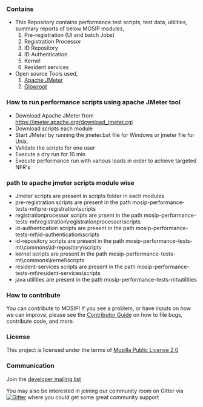 ### Contains
* This Repository contains performance test scripts, test data, utilities, summary reports of below MOSIP modules, 
    1. Pre-registration (UI and batch Jobs)
    2. Registration Processor
    3. ID Repository
    4. ID Authentication
    5. Kernel
	5. Resident services
* Open source Tools used,
    1. [Apache JMeter](https://jmeter.apache.org/)
    2. [Glowroot](https://glowroot.org/)

### How to run performance scripts using apache JMeter tool
* Download Apache JMeter from https://jmeter.apache.org/download_jmeter.cgi
* Download scripts each module
* Start JMeter by running the jmeter.bat file for Windows or jmeter file for Unix. 
* Validate the scripts for one user
* Execute a dry run for 10 min
* Execute performance run with various loads in order to achieve targeted NFR's

### path to apache jmeter scripts module wise
* Jmeter scripts are present in scripts folder in each modules
* pre-registration scripts are present in the path mosip-performance-tests-mt\pre-registration\scripts
* registrationprocessor scripts are prsent in the path mosip-performance-tests-mt\registration\registrationprocessor\scripts
* id-authentication scripts are present in the path mosip-performance-tests-mt\id-authentication\scripts
* id-repository scripts are present in the path mosip-performance-tests-mt\commons\id-repository\scripts
* kernel scripts are present in the path mosip-performance-tests-mt\commons\kernel\scripts
* resident-services scripts are present in the path mosip-performance-tests-mt\resident-services\scripts
* java utilities are present in the path mosip-performance-tests-mt\utilities

### How to contribute
You can contribute to MOSIP! If you see a problem, or have inputs on how we can improve, please see the [Contributor Guide](https://github.com/mosip/mosip-docs/wiki/Contributor-Guide) on how to file bugs, contribute code, and more.

### License
This project is licensed under the terms of [Mozilla Public License 2.0](https://github.com/mosip/mosip-platform/blob/master/LICENSE)

### Communication
Join the [developer mailing list](https://groups.io/g/mosip-dev)

You may also be interested in joining our community room on Gitter via [![Gitter](https://badges.gitter.im/mosip-community/community.svg)](https://gitter.im/mosip-community/community?utm_source=badge&utm_medium=badge&utm_campaign=pr-badge)  where you could get some great community support
